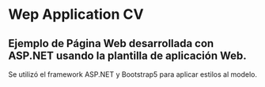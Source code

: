 # Wep Application CV

## Ejemplo de Página Web desarrollada con ASP.NET usando la plantilla de aplicación Web.

Se utilizó el framework ASP.NET y Bootstrap5 para aplicar estilos al modelo.
